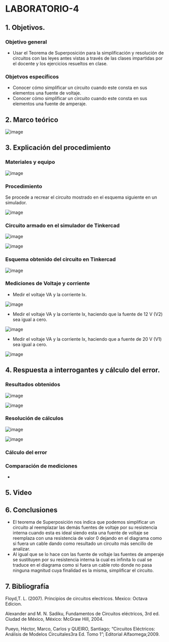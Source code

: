 # LABORATORIO-4
## 1. Objetivos.
### Objetivo general
- Usar el Teorema de Superposición para la simplificación y resolución de circuitos con las leyes antes vistas a través de las clases impartidas por el docente y los ejercicios resueltos en clase.

### Objetvos específicos
- Conocer cómo simplificar un circuito cuando este consta en sus elementos una fuente de voltaje.
- Conocer cómo simplificar un circuito cuando este consta en sus elementos una fuente de amperaje.

## 2. Marco teórico

![image](https://user-images.githubusercontent.com/105740772/176916984-ee544988-602d-45cd-89ca-a21ca9626f85.png)

## 3. Explicación del procedimiento
### Materiales y equipo
	
![image](https://user-images.githubusercontent.com/105740772/176920553-6e0ce0dd-2016-4cfe-b852-ae38fd6e4de5.png)

### Procedimiento
Se procede a recrear el circuito mostrado en el esquema siguiente en un simulador.

![image](https://user-images.githubusercontent.com/105740772/176918376-6c3e352f-46d0-4b90-8e13-efb4ea34289b.png)

### Circuito armado en el simulador de Tinkercad

![image](https://user-images.githubusercontent.com/105740772/176921585-042cec5b-08c5-4723-bdda-e0131156f72d.png)

![image](https://user-images.githubusercontent.com/105740772/176921630-3312d4f6-1e8b-4ae4-aafc-6689cbca5c56.png)

### Esquema obtenido del circuito en Tinkercad

![image](https://user-images.githubusercontent.com/105740772/176921499-ff60b997-db75-447e-9737-1e8ef858915c.png)

### Mediciones de Voltaje y corriente
- Medir el voltaje VA y la corriente Ix.

![image](https://user-images.githubusercontent.com/105740772/176926069-40dfa9ce-da8c-4a99-b26c-266f8d5be1e2.png)

- Medir el voltaje VA y la corriente Ix, haciendo que la fuente de 12 V (V2) sea igual a cero.

![image](https://user-images.githubusercontent.com/105740772/176926477-7cfd4060-3a74-44bc-8061-05bf4c7a9b59.png)

- Medir el voltaje VA y la corriente Ix, haciendo que a fuente de 20 V (V1) sea igual a cero.

![image](https://user-images.githubusercontent.com/105740772/176926701-9b35f27a-de65-4a65-92fa-310260ee4472.png)

## 4. Respuesta a interrogantes y cálculo del error.
### Resultados obtenidos

![image](https://user-images.githubusercontent.com/105740772/176937129-9ac8bd00-c267-45f8-b981-3458f886de8a.png)

![image](https://user-images.githubusercontent.com/105740772/176937187-2d73a45b-abb1-4e47-8bd0-ac0359407c24.png)

### Resolución de cálculos

![image](https://user-images.githubusercontent.com/105740772/176934083-e9985db8-ae60-4117-a34a-577079a4b4fd.png)

![image](https://user-images.githubusercontent.com/105740772/176936070-ab03116d-6fae-45fb-9c41-9eefd9694933.png)

### Cálculo del error

### Comparación de mediciones
- 
## 5. Video


## 6. Conclusiones
- El teorema de Superposición nos indica que podemos simplificar un circuito al reemplazar las demás fuentes de voltaje por su resistencia interna cuando esta es ideal siendo esta una fuente de voltaje se reemplaza con una resistencia de valor 0 dejando en el diagrama como si fuera un cable  dando como resultado un circuito más sencillo de analizar.
- Al igual que se lo hace con las fuente de voltaje las fuentes de amperaje se sustituyen por su resistencia interna la cual es infinita lo cual se traduce en el diagrama como si fuera un cable roto donde no pasa ninguna magnitud cuya finalidad es la misma, simplificar el circuito.

## 7. Bibliografía

Floyd,T. L. (2007). Principios de circuitos electricos. Mexico: Octava Edicion.

Alexander and M. N. Sadiku, Fundamentos de Circuitos eléctricos, 3rd ed. Ciudad de México, México: McGraw Hill, 2004.

Pueyo, Héctor, Marco, Carlos y QUEIRO, Santiago; “Circuitos Eléctricos: Análisis de Modelos Circuitales3ra Ed. Tomo 1”; Editorial Alfaomega;2009.
